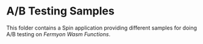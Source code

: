 # A/B Testing Samples

This folder contains a Spin application providing different samples for doing A/B testing on _Fermyon Wasm Functions_.



